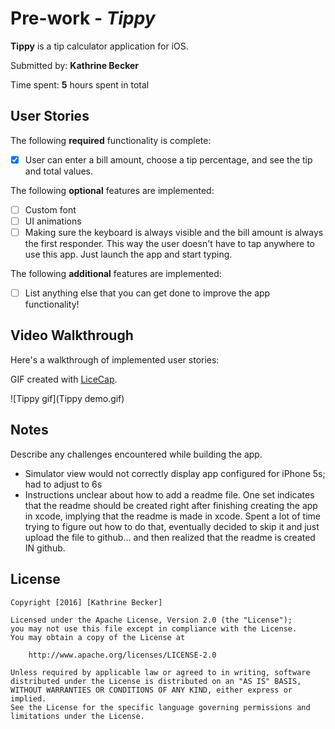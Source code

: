 # Pre-work - *Tippy*

**Tippy** is a tip calculator application for iOS.

Submitted by: **Kathrine Becker**

Time spent: **5** hours spent in total

## User Stories

The following **required** functionality is complete:
* [x] User can enter a bill amount, choose a tip percentage, and see the tip and total values.

The following **optional** features are implemented:
* [ ] Custom font
* [ ] UI animations
* [ ] Making sure the keyboard is always visible and the bill amount is always the first responder. This way the user doesn't have to tap anywhere to use this app. Just launch the app and start typing.

The following **additional** features are implemented:

- [ ] List anything else that you can get done to improve the app functionality!

## Video Walkthrough 

Here's a walkthrough of implemented user stories:

GIF created with [LiceCap](http://www.cockos.com/licecap/).

![Tippy gif](Tippy demo.gif)

## Notes

Describe any challenges encountered while building the app.
- Simulator view would not correctly display app configured for iPhone 5s; had to adjust to 6s
- Instructions unclear about how to add a readme file. One set indicates that the readme should be created right after finishing creating the app in xcode, implying that the readme is made in xcode. Spent a lot of time trying to figure out how to do that, eventually decided to skip it and just upload the file to github... and then realized that the readme is created IN github.

## License

    Copyright [2016] [Kathrine Becker]

    Licensed under the Apache License, Version 2.0 (the "License");
    you may not use this file except in compliance with the License.
    You may obtain a copy of the License at

        http://www.apache.org/licenses/LICENSE-2.0

    Unless required by applicable law or agreed to in writing, software
    distributed under the License is distributed on an "AS IS" BASIS,
    WITHOUT WARRANTIES OR CONDITIONS OF ANY KIND, either express or implied.
    See the License for the specific language governing permissions and
    limitations under the License.
